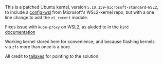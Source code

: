 This is a patched Ubuntu kernel, version `5.10.159-microsoft-standard-WSL2`, to include
a [config-wsl](https://github.com/WSLUser/WSL2-Linux-Kernel/blob/linux-msft-wsl-5.10.y/Microsoft/config-wsl)
from Microsoft's WSL2-kernel repo, but with a one line change to add the `xt_recent` module.

Fixes issue with `kube-proxy` on WSL2, as aluded to in
the `kind` [documentation](https://kind.sigs.k8s.io/docs/user/using-wsl2/#kubernetes-service-with-session-affinity)

Working kernel stored here for convenience, and because flashing kernels via `zfs` more than once
is a bore.

All credit to [tallaxes](https://github.com/kubernetes-sigs/kind/issues/1740#issuecomment-702945425)
for pointing to the solution. 
